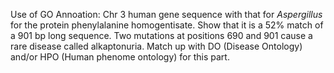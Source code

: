 Use of GO Annoation: Chr 3 human gene sequence with that for *Aspergillus* for the protein phenylalanine homogentisate. Show that it is a 52% match of a 901 bp long sequence. Two mutations at positions 690 and 901 cause a rare disease called alkaptonuria. Match up with DO (Disease Ontology) and/or HPO (Human phenome ontology) for this part. 
